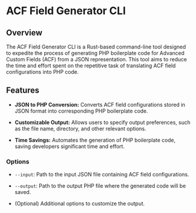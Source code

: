 # ACF Field Generator CLI

## Overview

The ACF Field Generator CLI is a Rust-based command-line tool designed to expedite the process of generating PHP boilerplate code for Advanced Custom Fields (ACF) from a JSON representation. This tool aims to reduce the time and effort spent on the repetitive task of translating ACF field configurations into PHP code.

## Features

- **JSON to PHP Conversion:** Converts ACF field configurations stored in JSON format into corresponding PHP boilerplate code.
  
- **Customizable Output:** Allows users to specify output preferences, such as the file name, directory, and other relevant options.

- **Time Savings:** Automates the generation of PHP boilerplate code, saving developers significant time and effort.

### Options

- `--input`: Path to the input JSON file containing ACF field configurations.
  
- `--output`: Path to the output PHP file where the generated code will be saved.

- (Optional) Additional options to customize the output.
